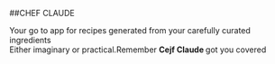 ##CHEF CLAUDE
<p>Your go to app for recipes generated from your carefully curated ingredients<br>
Either imaginary or practical.Remember <b>Cejf Claude </b> got you covered</p>
